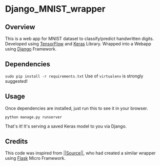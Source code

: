 # Django_MNIST_wrapper

## Overview

This is a web app for MNIST dataset to classify/predict handwritten digits. Developed using [TensorFlow](https://www.tensorflow.org/) and [Keras](http://keras.io/) Library. Wrapped into a Webapp using [Django](https://www.djangoproject.com/) Framework.

## Dependencies

```sudo pip install -r requirements.txt```
Use of ```virtualenv``` is strongly suggested!

## Usage

Once dependencies are installed, just run this to see it in your browser. 

```python manage.py runserver```

That's it! It's serving a saved Keras model to you via Django. 

## Credits

This code was inspired from [||Source||](https://github.com/llSourcell), who had created a similar wrapper using [Flask](http://flask.pocoo.org/) Micro Framework.
